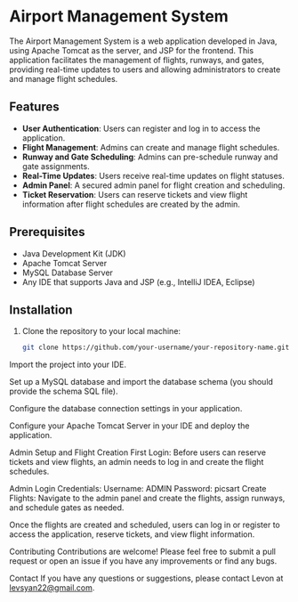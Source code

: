 # Airport Management System

The Airport Management System is a web application developed in Java, using Apache Tomcat as the server, and JSP for the frontend. This application facilitates the management of flights, runways, and gates, providing real-time updates to users and allowing administrators to create and manage flight schedules.

## Features

- **User Authentication**: Users can register and log in to access the application.
- **Flight Management**: Admins can create and manage flight schedules.
- **Runway and Gate Scheduling**: Admins can pre-schedule runway and gate assignments.
- **Real-Time Updates**: Users receive real-time updates on flight statuses.
- **Admin Panel**: A secured admin panel for flight creation and scheduling.
- **Ticket Reservation**: Users can reserve tickets and view flight information after flight schedules are created by the admin.

## Prerequisites

- Java Development Kit (JDK)
- Apache Tomcat Server
- MySQL Database Server
- Any IDE that supports Java and JSP (e.g., IntelliJ IDEA, Eclipse)

## Installation

1. Clone the repository to your local machine:
   ```sh
   git clone https://github.com/your-username/your-repository-name.git


Import the project into your IDE.

Set up a MySQL database and import the database schema (you should provide the schema SQL file).

Configure the database connection settings in your application.

Configure your Apache Tomcat Server in your IDE and deploy the application.

Admin Setup and Flight Creation
First Login: Before users can reserve tickets and view flights, an admin needs to log in and create the flight schedules.

Admin Login Credentials:
Username: ADMIN
Password: picsart
Create Flights: Navigate to the admin panel and create the flights, assign runways, and schedule gates as needed.

Once the flights are created and scheduled, users can log in or register to access the application, reserve tickets, and view flight information.


Contributing
Contributions are welcome! Please feel free to submit a pull request or open an issue if you have any improvements or find any bugs.

Contact
If you have any questions or suggestions, please contact Levon at levsyan22@gmail.com.



